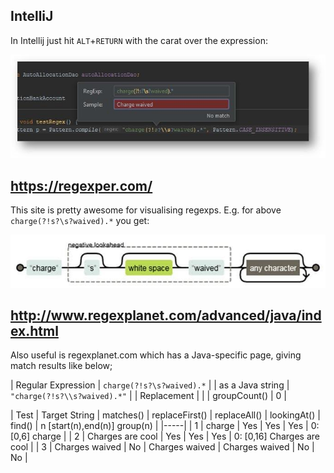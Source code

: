 ## IntelliJ

In Intellij just hit `ALT`+`RETURN` with the carat over the expression:

![IntelliJ regex support at carat](https://raw.githubusercontent.com/cowinr/moostey/master/images/intellij-regex.jpg)

## https://regexper.com/
This site is pretty awesome for visualising regexps.
E.g. for above `charge(?!s?\s?waived).*` you get:

![Regexper website](https://raw.githubusercontent.com/cowinr/moostey/master/images/regexpr.jpg)

## http://www.regexplanet.com/advanced/java/index.html
Also useful is regexplanet.com which has a Java-specific page, giving match results like below;

| Regular Expression | `charge(?!s?\s?waived).*` |
| as a Java string | `"charge(?!s?\\s?waived).*"` |
| Replacement | |
| groupCount() | 0 |

| Test | Target String | matches() | replaceFirst() | replaceAll() | lookingAt() | find() | n [start(n),end(n)] group(n) |
|-----|
| 1 | charge | Yes | Yes | Yes | 0: [0,6] charge |
| 2 | Charges are cool | Yes | Yes | Yes | 0: [0,16] Charges are cool |
| 3 | Charges waived | No | Charges waived | Charges waived | No | No |
